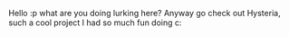 Hello :p what are you doing lurking here? Anyway go check out Hysteria, such a cool project I had so much fun doing c:
